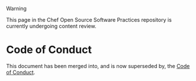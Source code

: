 > [!WARNING]
> This page in the Chef Open Source Software Practices repository is currently undergoing content review.

# Code of Conduct

This document has been merged into, and is now superseded by, the [Code of Conduct](https://github.com/chef/chef-oss-practices/blob/master/CODE_OF_CONDUCT.md).
